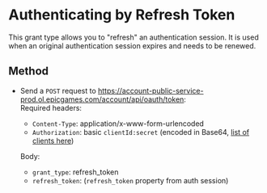 # Authenticating by Refresh Token
This grant type allows you to "refresh" an authentication session. It is used when an original authentication session expires and needs to be renewed.

## Method
- Send a `POST` request to https://account-public-service-prod.ol.epicgames.com/account/api/oauth/token:  
  Required headers:
  - `Content-Type`: application/x-www-form-urlencoded  
  - `Authorization`: basic `clientId:secret` (encoded in Base64, [list of clients here](https://github.com/MixV2/EpicResearch/blob/master/docs/auth/auth_clients.md))    
  
  Body:
  - `grant_type`: refresh_token
  - `refresh_token`: (`refresh_token` property from auth session)